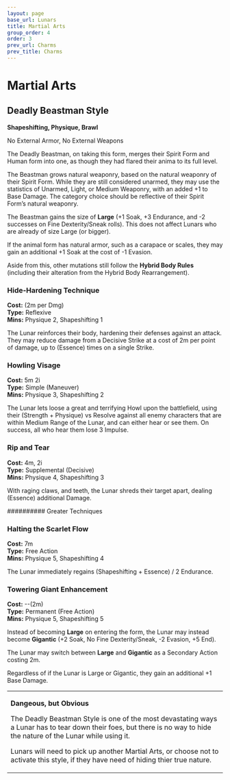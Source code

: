 ```yaml
---
layout: page
base_url: Lunars
title: Martial Arts
group_order: 4
order: 3
prev_url: Charms
prev_title: Charms
---
```


Martial Arts
============

Deadly Beastman Style
---------------------

**Shapeshifting, Physique, Brawl**

No External Armor, No External Weapons

The Deadly Beastman, on taking this form, merges their Spirit Form and
Human form into one, as though they had flared their anima to its full
level.

The Beastman grows natural weaponry, based on the natural weaponry of
their Spirit Form. While they are still considered unarmed, they may use
the statistics of Unarmed, Light, or Medium Weaponry, with an added +1
to Base Damage. The category choice should be reflective of their Spirit
Form’s natural weaponry.

The Beastman gains the size of **Large** (+1 Soak, +3 Endurance, and -2
successes on Fine Dexterity/Sneak rolls). This does not affect Lunars
who are already of size Large (or bigger).

If the animal form has natural armor, such as a carapace or scales, they
may gain an additional +1 Soak at the cost of -1 Evasion.

Aside from this, other mutations still follow the **Hybrid Body Rules**
(including their alteration from the Hybrid Body Rearrangement).

### Hide-Hardening Technique

**Cost:** (2m per Dmg)  
**Type:** Reflexive  
**Mins:** Physique 2, Shapeshifting 1

The Lunar reinforces their body, hardening their defenses against an
attack. They may reduce damage from a Decisive Strike at a cost of 2m
per point of damage, up to (Essence) times on a single Strike.

### Howling Visage

**Cost:** 5m 2i  
**Type:** Simple (Maneuver)  
**Mins:** Physique 3, Shapeshifting 2

The Lunar lets loose a great and terrifying Howl upon the battlefield,
using their (Strength + Physique) vs Resolve against all enemy
characters that are within Medium Range of the Lunar, and can either
hear or see them. On success, all who hear them lose 3 Impulse.

### Rip and Tear

**Cost:** 4m, 2i  
**Type:** Supplemental (Decisive)  
**Mins:** Physique 4, Shapeshifting 3

With raging claws, and teeth, the Lunar shreds their target apart,
dealing (Essence) additional Damage.

##########  Greater Techniques

### Halting the Scarlet Flow

**Cost:** 7m  
**Type:** Free Action  
**Mins:** Physique 5, Shapeshifting 4

The Lunar immediately regains (Shapeshifting + Essence) / 2 Endurance.

### Towering Giant Enhancement

**Cost:** --(2m)  
**Type:** Permanent (Free Action)  
**Mins:** Physique 5, Shapeshifting 5

Instead of becoming **Large** on entering the form, the Lunar may
instead become **Gigantic** (+2 Soak, No Fine Dexterity/Sneak, -2
Evasion, +5 End).

The Lunar may switch between **Large** and **Gigantic** as a Secondary
Action costing 2m.

Regardless of if the Lunar is Large or Gigantic, they gain an additional
+1 Base Damage.

<table>
<tbody>
<tr class="odd">
<td><p><strong>Dangeous, but Obvious</strong></p>
<p>The Deadly Beastman Style is one of the most devastating ways a Lunar has to tear down their foes, but there is no way to hide the nature of the Lunar while using it.</p>
<p>Lunars will need to pick up another Martial Arts, or choose not to activate this style, if they have need of hiding thier true nature.</p></td>
</tr>
</tbody>
</table>
